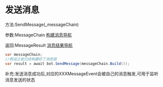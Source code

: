 # 发送消息

方法:SendMessage(_messageChain)

参数:MessageChain [构建消息导航](/MessageChain/MessageBuilder)

返回:MessageResult [消息结果导航](/Send/MessageResult)



```csharp
var messageChain;
//假设之前已经构建好了消息链
var result = await bot.SendMessage(messageChain.Build());
```



补充:发送消息成功后,对应的XXXMessageEvent会被自己的消息触发,可用于监听消息发送的状态